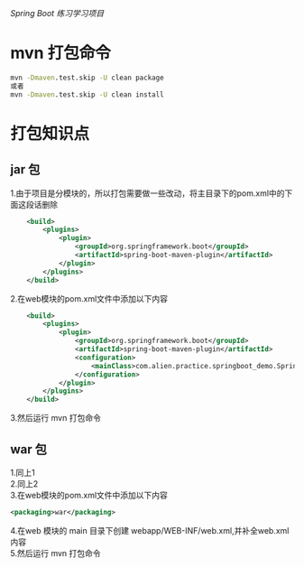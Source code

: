 *Spring Boot 练习学习项目*

# mvn 打包命令  
 ```cmd
 mvn -Dmaven.test.skip -U clean package
 或者
 mvn -Dmaven.test.skip -U clean install
 ```  

# 打包知识点 
## jar 包  
1.由于项目是分模块的，所以打包需要做一些改动，将主目录下的pom.xml中的下面这段话删除  
```xml
    <build>
        <plugins>
            <plugin>
                <groupId>org.springframework.boot</groupId>
                <artifactId>spring-boot-maven-plugin</artifactId>
            </plugin>
        </plugins>
    </build>
```  
2.在web模块的pom.xml文件中添加以下内容
```xml
    <build>
        <plugins>
            <plugin>
                <groupId>org.springframework.boot</groupId>
                <artifactId>spring-boot-maven-plugin</artifactId>
                <configuration>
                    <mainClass>com.alien.practice.springboot_demo.SpringbootDemoApplication</mainClass>
                </configuration>
            </plugin>
        </plugins>
    </build>
```  
3.然后运行 mvn 打包命令
## war 包  
1.同上1  
2.同上2  
3.在web模块的pom.xml文件中添加以下内容
```xml
<packaging>war</packaging>
```  
4.在web 模块的 main 目录下创建 webapp/WEB-INF/web.xml,并补全web.xml内容  
5.然后运行 mvn 打包命令



